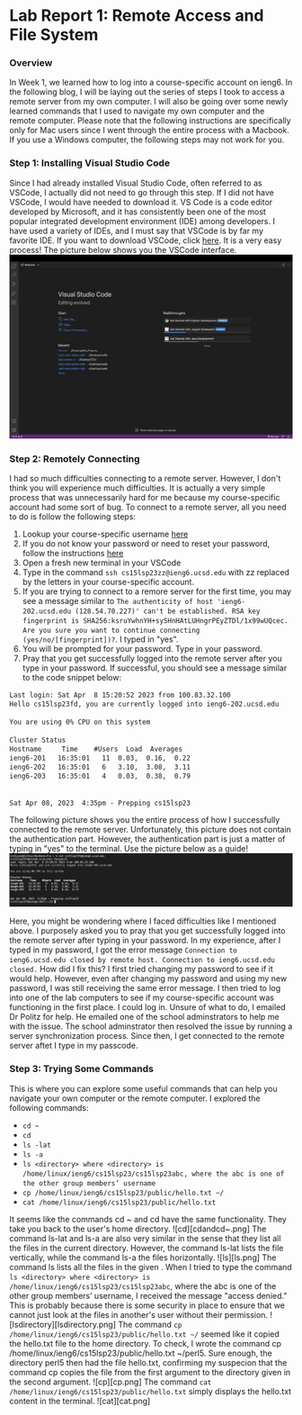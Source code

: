 # Lab Report 1: Remote Access and File System

### Overview
In Week 1, we learned how to log into a course-specific account on ieng6. In the following blog, I will be laying out the series of steps I took to access a remote server from my own computer. I will also be going over some newly learned commands that I used to navigate my own computer and the remote computer. Please note that the following instructions are specifically only for Mac users since I went through the entire process with a Macbook. If you use a Windows computer, the following steps may not work for you. 

### Step 1: Installing Visual Studio Code

Since I had already installed Visual Studio Code, often referred to as VSCode, I actually did not need to go through this step. If I did not have VSCode, I would have needed to download it. VS Code is a code editor developed by Microsoft, and it has consistently been one of the most popular integrated development environment (IDE) among developers. I have used a variety of IDEs, and I must say that VSCode is by far my favorite IDE. If you want to download VSCode, click [here](https://code.visualstudio.com/download). It is a very easy process! The picture below shows you the VSCode interface.
![VSCode-interface](vscodeinterface.png)

### Step 2: Remotely Connecting

I had so much difficulties connecting to a remote server. However, I don't think you will experience much difficulties. It is actually a very simple process that was unnecessarily hard for me because my course-specific account had some sort of bug. To connect to a remote server, all you need to do is follow the following steps: 
1. Lookup your course-specific username [here](https://sdacs.ucsd.edu/~icc/index.php)
2. If you do not know your password or need to reset your password, follow the instructions [here](https://drive.google.com/file/d/17IDZn8Qq7Q0RkYMxdiIR0o6HJ3B5YqSW/view)
3. Open a fresh new terminal in your VSCode
4. Type in the command `ssh cs15lsp23zz@ieng6.ucsd.edu` with zz replaced by the letters in your course-specific account. 
5. If you are trying to connect to a remore server for the first time, you may see a message similar to `The authenticity of host 'ieng6-202.ucsd.edu (128.54.70.227)' can't be established. RSA key fingerprint is SHA256:ksruYwhnYH+sySHnHAtLUHngrPEyZTDl/1x99wUQcec. Are you sure you want to continue connecting (yes/no/[fingerprint])?`. I typed in "yes".   
6. You will be prompted for your password. Type in your password.
7. Pray that you get successfully logged into the remote server after you type in your password. If successful, you should see a message similar to the code snippet below:

```
Last login: Sat Apr  8 15:20:52 2023 from 100.83.32.100
Hello cs15lsp23fd, you are currently logged into ieng6-202.ucsd.edu

You are using 0% CPU on this system

Cluster Status 
Hostname     Time    #Users  Load  Averages  
ieng6-201   16:35:01   11  0.03,  0.16,  0.22
ieng6-202   16:35:01   6   3.10,  3.08,  3.11
ieng6-203   16:35:01   4   0.03,  0.38,  0.79

 
Sat Apr 08, 2023  4:35pm - Prepping cs15lsp23
```
The following picture shows you the entire process of how I successfully connected to the remote server. Unfortunately, this picture does not contain the authentication part. However, the authentication part is just a matter of typing in "yes" to the terminal. Use the picture below as a guide!
![ssh](ssh.png)

Here, you might be wondering where I faced difficulties like I mentioned above. I purposely asked you to pray that you get successfully logged into the remote server after typing in your password. In my experience, after I typed in my password, I got the error message `Connection to ieng6.ucsd.edu closed by remote host. Connection to ieng6.ucsd.edu closed.` How did I fix this? I first tried changing my password to see if it would help. However, even after changing my password and using my new password, I was still receiving the same error message. I then tried to log into one of the lab computers to see if my course-specific account was functioning in the first place. I could log in. Unsure of what to do, I emailed Dr Politz for help. He emailed one of the school adminstrators to help me with the issue. The school adminstrator then resolved the issue by running a server synchronization process. Since then, I get connected to the remote server aftet I type in my passcode. 


### Step 3: Trying Some Commands
This is where you can explore some useful commands that can help you navigate your own computer or the remote computer. I explored the following commands: 
* `cd ~`
* `cd`
* `ls -lat`
* `ls -a`
* `ls <directory> where <directory> is /home/linux/ieng6/cs15lsp23/cs15lsp23abc, where the abc is one of the other group members’ username`
* `cp /home/linux/ieng6/cs15lsp23/public/hello.txt ~/`
* `cat /home/linux/ieng6/cs15lsp23/public/hello.txt`

It seems like the commands cd ~ and cd have the same functionality. They take you back to the user's home directory. 
![cd][cdandcd~.png]
The command ls-lat and ls-a are also very similar in the sense that they list all the files in the current directory. However, the command ls-lat lists the file vertically, while the command ls-a the files horizontally. 
![ls][ls.png]
The command ls <directory> lists all the files in the given <directory>. When I tried to type the command `ls <directory> where <directory> is /home/linux/ieng6/cs15lsp23/cs15lsp23abc`, where the abc is one of the other group members’ username, I received the message "access denied." This is probably because there is some security in place to ensure that we cannot just look at the files in another's user without their permission. 
![lsdirectory][lsdirectory.png] 
The command `cp /home/linux/ieng6/cs15lsp23/public/hello.txt ~/` seemed like it copied the hello.txt file to the home directory. To check, I wrote the command cp /home/linux/ieng6/cs15lsp23/public/hello.txt ~/perl5. Sure enough, the directory perl5 then had the file hello.txt, confirming my suspecion that the command cp copies the file from the first argument to the directory given in the second argument. 
![cp][cp.png]
The command `cat /home/linux/ieng6/cs15lsp23/public/hello.txt` simply displays the hello.txt content in the terminal. 
![cat][cat.png]
